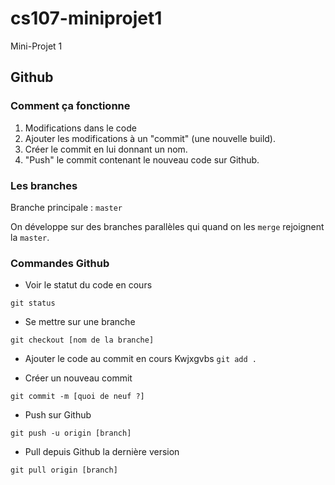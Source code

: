 # cs107-miniprojet1
Mini-Projet 1

## Github

### Comment ça fonctionne

1. Modifications dans le code
2. Ajouter les modifications à un "commit" (une nouvelle build).
3. Créer le commit en lui donnant un nom.
4. "Push" le commit contenant le nouveau code sur Github.

### Les branches

Branche principale : `master`

On développe sur des branches parallèles qui quand on les `merge` rejoignent la `master`.

### Commandes Github

- Voir le statut du code en cours 

`git status`

- Se mettre sur une branche

`git checkout [nom de la branche]`

- Ajouter le code au commit en cours
Kwjxgvbs
`git add .`

- Créer un nouveau commit

`git commit -m [quoi de neuf ?]`

- Push sur Github

`git push -u origin [branch]`

- Pull depuis Github la dernière version

`git pull origin [branch]`

